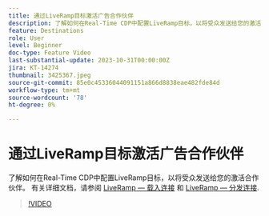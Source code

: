 ```yaml
---
title: 通过LiveRamp目标激活广告合作伙伴
description: 了解如何在Real-Time CDP中配置LiveRamp目标，以将受众发送给您的激活合作伙伴。
feature: Destinations
role: User
level: Beginner
doc-type: Feature Video
last-substantial-update: 2023-10-31T00:00:00Z
jira: KT-14274
thumbnail: 3425367.jpeg
source-git-commit: 85e0c45336044091151a866d8838eae482fde84d
workflow-type: tm+mt
source-wordcount: '78'
ht-degree: 0%

---
```



# 通过LiveRamp目标激活广告合作伙伴

了解如何在Real-Time CDP中配置LiveRamp目标，以将受众发送给您的激活合作伙伴。 有关详细文档，请参阅 [LiveRamp — 载入连接](https://experienceleague.adobe.com/docs/experience-platform/destinations/catalog/advertising/liveramp-onboarding.html) 和 [LiveRamp — 分发连接](https://experienceleague.adobe.com/docs/experience-platform/destinations/catalog/advertising/liveramp-distribution.html).

>[!VIDEO](https://video.tv.adobe.com/v/3425367/?learn=on)
